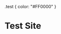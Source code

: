 
[//]: # "Commit v0.1"

<head>
  <title>Sombrero Worm Test Site</title>
  <css>
    .test {
      color: "#FF0000"
    }
  </css>
</head>

# Test Site
